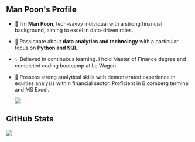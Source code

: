 ## Man Poon's Profile 
- 👋 I’m **Man Poon**, tech-savvy individual with a strong financial background, aiming to excel in data-driven roles.
- 👀 Passionate about **data analytics and technology** with a particular focus on **Python and SQL**.
- 💡 Believed in continuous learning. I hold Master of Finance degree and completed coding bootcamp at Le Wagon. 
- 🌱 Possess strong analytical skills with demonstrated experience in equities analysis within financial sector. Proficient in Bloomberg terminal and MS Excel. 

  <img align="center" src="https://github-readme-stats.vercel.app/api/top-langs/?username=chunman906&layout=compact" />  

 ## GitHub Stats
  <img align="center" src="https://github-readme-stats.vercel.app/api?username=chunman906&show_icons=true&theme=gruvbox" />
 
<!---
chunman906/chunman906 is a ✨ special ✨ repository because its `README.md` (this file) appears on your GitHub profile.
You can click the Preview link to take a look at your changes.
--->
